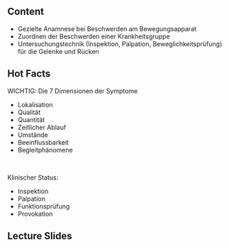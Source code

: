 

## Content

- Gezielte Anamnese bei Beschwerden am Bewegungsapparat 
- Zuordnen der Beschwerden einer Krankheitsgruppe
- Untersuchungstechnik (Inspektion, Palpation, Beweglichkeitsprüfung) für die Gelenke und Rücken

## Hot Facts

WICHTIG: Die 7 Dimensionen der Symptome

- Lokalisation
- Qualität
- Quantität
- Zeitlicher Ablauf
- Umstände
- Beeinflussbarkeit
- Begleitphänomene

<br>

Klinischer Status:

- Inspektion
- Palpation
- Funktionsprüfung
- Provokation

## Lecture Slides

